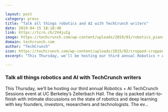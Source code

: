```yaml
---

layout: post
category: press
title: "Talk all things robotics and AI with TechCrunch writers"
date: 2019-04-15 18:18:40
link: https://tcrn.ch/2V4juIg
image: https://techcrunch.com/wp-content/uploads/2019/01/robotics_piano_v1.png?w=530
domain: techcrunch.com
author: "TechCrunch"
icon: https://techcrunch.com/wp-content/uploads/2015/02/cropped-cropped-favicon-gradient.png?w=180
excerpt: "This Thursday, we’ll be hosting our third annual Robotics + AI TechCrunch Sessions event at UC Berkeley’s Zellerbach Hall. The day is packed start-to-finish with intimate discussions on the state of robotics and deep learning with key founders, investors, researchers and technologists. The ev…"

---
```


### Talk all things robotics and AI with TechCrunch writers

This Thursday, we’ll be hosting our third annual Robotics + AI TechCrunch Sessions event at UC Berkeley’s Zellerbach Hall. The day is packed start-to-finish with intimate discussions on the state of robotics and deep learning with key founders, investors, researchers and technologists. The ev…